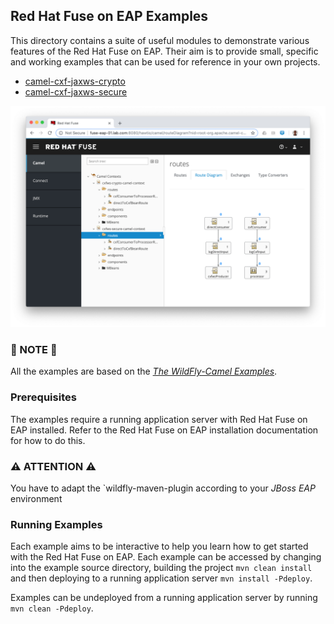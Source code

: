 ## Red Hat Fuse on EAP Examples

This directory contains a suite of useful modules to demonstrate various features of the Red Hat Fuse on EAP.
Their aim is to provide small, specific and working examples that can be used for reference in your own projects.
* [camel-cxf-jaxws-crypto](camel-cxf-jaxws-crypto)
* [camel-cxf-jaxws-secure](camel-cxf-jaxws-secure)

![Fuse 7 on JBoss EAP HawtIO](images/fuse-7-eap-hawtio.png)

### :raised_hands: NOTE :raised_hands:
All the examples are based on the [_The WildFly-Camel Examples_](https://github.com/wildfly-extras/wildfly-camel-examples.git).

### Prerequisites

The examples require a running application server with Red Hat Fuse on EAP installed. Refer to the Red Hat Fuse on EAP installation documentation for how to do this.

### :warning: ATTENTION :warning:

You have to adapt the `wildfly-maven-plugin according to your _JBoss EAP_ environment

### Running Examples

Each example aims to be interactive to help you learn how to get started with the Red Hat Fuse on EAP. Each example
can be accessed by changing into the example source directory, building the project `mvn clean install` and then deploying
to a running application server `mvn install -Pdeploy`.

Examples can be undeployed from a running application server by running `mvn clean -Pdeploy`.

